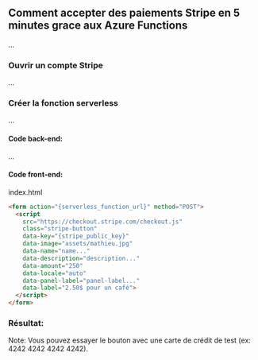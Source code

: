 ## Comment accepter des paiements Stripe en 5 minutes gr­ace aux Azure Functions

...

### Ouvrir un compte Stripe

...

### Créer la fonction serverless

...

#### Code back-end:

...

#### Code front-end:

index.html
```html
<form action="{serverless_function_url}" method="POST">
  <script
    src="https://checkout.stripe.com/checkout.js"
    class="stripe-button"
    data-key="{stripe_public_key}"
    data-image="assets/mathieu.jpg"
    data-name="name..."
    data-description="description..."
    data-amount="250"
    data-locale="auto"
    data-panel-label="panel-label..."
    data-label="2.50$ pour un café">
  </script>
</form>
```

### Résultat:

<form action="https://serverless-stripe.azurewebsites.net/api/HttpTriggerJS1?code=yVmocxR62ilBxFq1wEPbupEjFnVEqouj56AHHPdr6b1I7g3aaCNXcw==" method="POST">
  <script
    src="https://checkout.stripe.com/checkout.js"
    class="stripe-button"
    data-key="pk_test_WMYV3w0Be1UNRelW2j3dtbvQ"
    data-image="assets/mathieu.jpg"
    data-name="name..."
    data-description="description..."
    data-amount="250"
    data-locale="auto"
    data-panel-label="panel-label..."
    data-label="2.50$ pour un café">
  </script>
</form>

Note: Vous pouvez essayer le bouton avec une carte de crédit de test (ex: 4242 4242 4242 4242).
